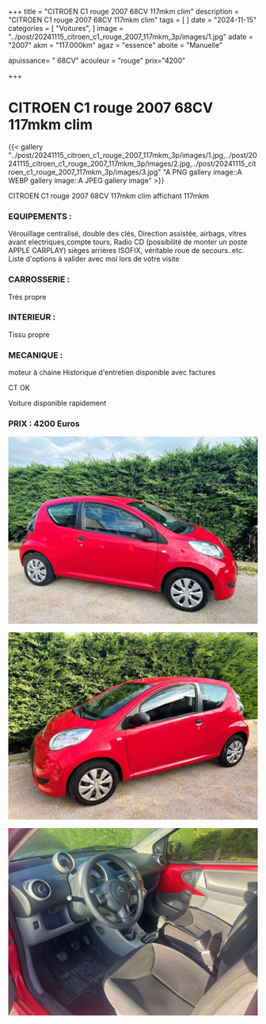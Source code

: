 +++
title = "CITROEN C1 rouge 2007 68CV 117mkm clim"
description = "CITROEN C1 rouge 2007 68CV 117mkm clim"
tags = [
]
date = "2024-11-15"
categories = [
    "Voitures",
]
image = "../post/20241115_citroen_c1_rouge_2007_117mkm_3p/images/1.jpg"
adate = "2007"
akm = "117.000km"
agaz = "essence"
aboite = "Manuelle"

apuissance= " 68CV"
acouleur = "rouge"
prix="4200"

+++

# CITROEN C1 rouge 2007 68CV 117mkm clim

{{< gallery "../post/20241115_citroen_c1_rouge_2007_117mkm_3p/images/1.jpg,../post/20241115_citroen_c1_rouge_2007_117mkm_3p/images/2.jpg,../post/20241115_citroen_c1_rouge_2007_117mkm_3p/images/3.jpg" "A PNG gallery image::A WEBP gallery image::A JPEG gallery image" >}}


CITROEN C1 rouge 2007 68CV 117mkm clim affichant 117mkm

### EQUIPEMENTS :
Vérouillage centralisé, double des clés, Direction assistée, airbags, vitres avant electriques,compte tours, Radio CD (possibilité de monter un poste APPLE CARPLAY) sièges arrières ISOFIX, véritable roue de secours..etc.
Liste d'options à valider avec moi lors de votre visite



### CARROSSERIE :
Très propre


### INTERIEUR :
Tissu propre

### MECANIQUE :
moteur à chaine
Historique d'entretien disponible avec factures

CT OK

Voiture disponible rapidement


### PRIX : 4200 Euros


<!-- more -->


![](images/1.jpg)

![](images/2.jpg)

![](images/3.jpg)

